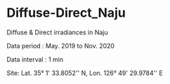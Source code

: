 # Diffuse-Direct_Naju

Diffuse & Direct irradiances in Naju

Data period : May. 2019 to Nov. 2020

Data interval : 1 min

Site: Lat. 35° 1' 33.8052'' N, Lon. 126° 49' 29.9784'' E
